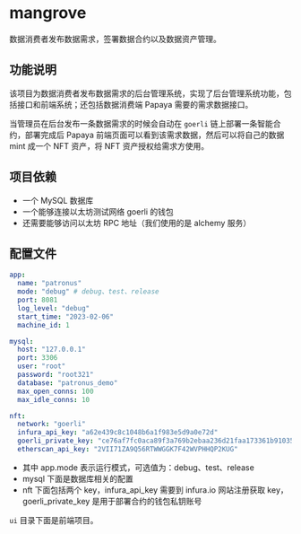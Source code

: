 # mangrove

数据消费者发布数据需求，签署数据合约以及数据资产管理。

## 功能说明

该项目为数据消费者发布数据需求的后台管理系统，实现了后台管理系统功能，包括接口和前端系统；还包括数据消费端 Papaya 需要的需求数据接口。

当管理员在后台发布一条数据需求的时候会自动在 `goerli` 链上部署一条智能合约，部署完成后 Papaya 前端页面可以看到该需求数据，然后可以将自己的数据 mint 成一个 NFT 资产，将 NFT 资产授权给需求方使用。

## 项目依赖

- 一个 MySQL 数据库
- 一个能够连接以太坊测试网络 goerli 的钱包
- 还需要能够访问以太坊 RPC 地址（我们使用的是 alchemy 服务）

## 配置文件

```yaml
app:
  name: "patronus"
  mode: "debug" # debug、test、release
  port: 8081
  log_level: "debug"
  start_time: "2023-02-06"
  machine_id: 1

mysql:
  host: "127.0.0.1"
  port: 3306
  user: "root"
  password: "root321"
  database: "patronus_demo"
  max_open_conns: 100
  max_idle_conns: 10

nft:
  network: "goerli"
  infura_api_key: "a62e439c8c1048b6a1f983e5d9a0e72d"
  goerli_private_key: "ce76af7fc0aca89f3a769b2ebaa236d21faa173361b9103502400116863dc71f"
  etherscan_api_key: "2VII71ZA9Q56RTWWGGK7F42WVPHHQP2KUG"
```

- 其中 app.mode 表示运行模式，可选值为：debug、test、release
- mysql 下面是数据库相关的配置
- nft 下面包括两个 key，infura_api_key 需要到 infura.io 网站注册获取 key，goerli_private_key 是用于部署合约的钱包私钥账号

`ui` 目录下面是前端项目。
